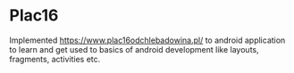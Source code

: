 # Plac16
Implemented https://www.plac16odchlebadowina.pl/ to android application to learn and get used to basics of android development like layouts, fragments, activities etc.
